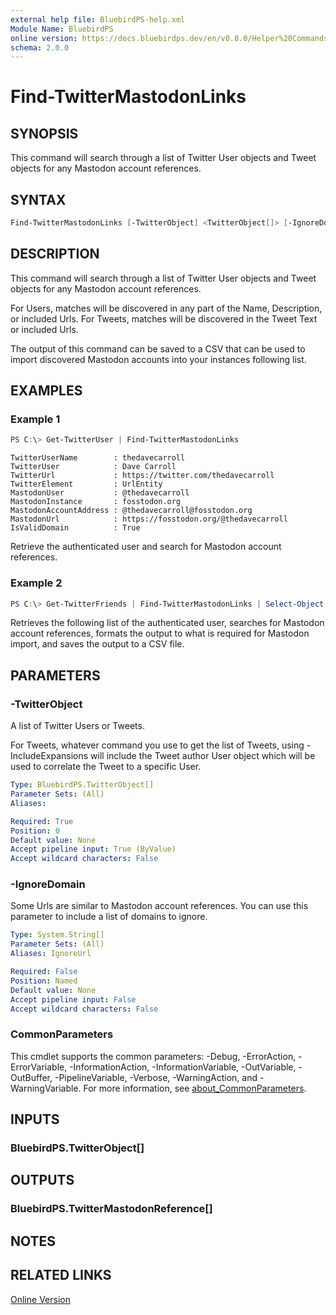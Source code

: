 ```yaml
---
external help file: BluebirdPS-help.xml
Module Name: BluebirdPS
online version: https://docs.bluebirdps.dev/en/v0.8.0/Helper%20Commands/Find-TwitterMastodonLinks
schema: 2.0.0
---
```


# Find-TwitterMastodonLinks

## SYNOPSIS

This command will search through a list of Twitter User objects and Tweet objects for any Mastodon account references.

## SYNTAX

```powershell
Find-TwitterMastodonLinks [-TwitterObject] <TwitterObject[]> [-IgnoreDomain <String[]>] [<CommonParameters>]
```

## DESCRIPTION

This command will search through a list of Twitter User objects and Tweet objects for any Mastodon account references.

For Users, matches will be discovered in any part of the Name, Description, or included Urls.
For Tweets, matches will be discovered in the Tweet Text or included Urls.

The output of this command can be saved to a CSV that can be used to import discovered Mastodon accounts into your instances following list.

## EXAMPLES

### Example 1

```powershell
PS C:\> Get-TwitterUser | Find-TwitterMastodonLinks
```

```text
TwitterUserName        : thedavecarroll
TwitterUser            : Dave Carroll
TwitterUrl             : https://twitter.com/thedavecarroll
TwitterElement         : UrlEntity
MastodonUser           : @thedavecarroll
MastodonInstance       : fosstodon.org
MastodonAccountAddress : @thedavecarroll@fosstodon.org
MastodonUrl            : https://fosstodon.org/@thedavecarroll
IsValidDomain          : True
```

Retrieve the authenticated user and search for Mastodon account references.

### Example 2

```powershell
PS C:\> Get-TwitterFriends | Find-TwitterMastodonLinks | Select-Object @{l='Account address';e={$_.MastodonAccountAddress}},@{l='Show boosts';e={$true}} | Export-Csv -NoTypeInformation -Path .\MastodonImport.csv
```

Retrieves the following list of the authenticated user, searches for Mastodon account references, formats the output to what is required for Mastodon import, and saves the output to a CSV file.

## PARAMETERS

### -TwitterObject

A list of Twitter Users or Tweets.

For Tweets, whatever command you use to get the list of Tweets, using -IncludeExpansions will include the Tweet author User object which will be used to correlate the Tweet to a specific User.

```yaml
Type: BluebirdPS.TwitterObject[]
Parameter Sets: (All)
Aliases:

Required: True
Position: 0
Default value: None
Accept pipeline input: True (ByValue)
Accept wildcard characters: False
```

### -IgnoreDomain

Some Urls are similar to Mastodon account references. You can use this parameter to include a list of domains to ignore.

```yaml
Type: System.String[]
Parameter Sets: (All)
Aliases: IgnoreUrl

Required: False
Position: Named
Default value: None
Accept pipeline input: False
Accept wildcard characters: False
```

### CommonParameters

This cmdlet supports the common parameters: -Debug, -ErrorAction, -ErrorVariable, -InformationAction, -InformationVariable, -OutVariable, -OutBuffer, -PipelineVariable, -Verbose, -WarningAction, and -WarningVariable. For more information, see [about_CommonParameters](http://go.microsoft.com/fwlink/?LinkID=113216).

## INPUTS

### BluebirdPS.TwitterObject[]

## OUTPUTS

### BluebirdPS.TwitterMastodonReference[]

## NOTES

## RELATED LINKS

[Online Version](https://docs.bluebirdps.dev/en/v0.8.0/Helper%20Commands/Find-TwitterMastodonLinks)
